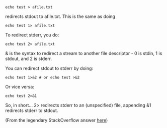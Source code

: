 ```
echo test > afile.txt
```
redirects stdout to afile.txt. This is the same as doing
```
echo test 1> afile.txt
```
To redirect stderr, you do:
```
echo test 2> afile.txt
```
& is the syntax to redirect a stream to another file descriptor - 0 is stdin, 1 is stdout, and 2 is stderr.

You can redirect stdout to stderr by doing:
```
echo test 1>&2 # or echo test >&2
```
Or vice versa:
```
echo test 2>&1
```
So, in short... 2> redirects stderr to an (unspecified) file, appending &1 redirects stderr to stdout.

(From the legendary StackOverflow answer [here](https://stackoverflow.com/a/818265))